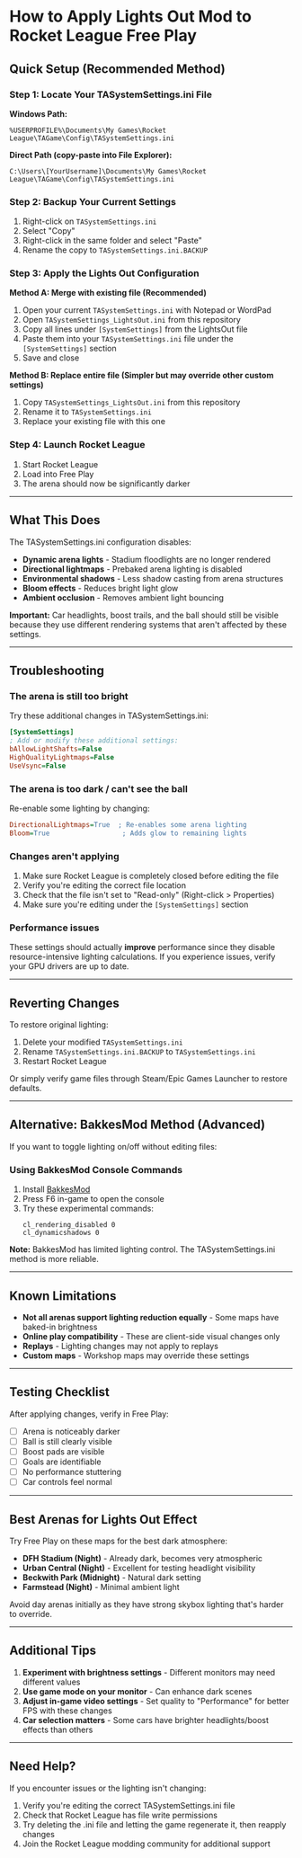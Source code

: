 # How to Apply Lights Out Mod to Rocket League Free Play

## Quick Setup (Recommended Method)

### Step 1: Locate Your TASystemSettings.ini File

**Windows Path:**
```
%USERPROFILE%\Documents\My Games\Rocket League\TAGame\Config\TASystemSettings.ini
```

**Direct Path (copy-paste into File Explorer):**
```
C:\Users\[YourUsername]\Documents\My Games\Rocket League\TAGame\Config\TASystemSettings.ini
```

### Step 2: Backup Your Current Settings

1. Right-click on `TASystemSettings.ini`
2. Select "Copy"
3. Right-click in the same folder and select "Paste"
4. Rename the copy to `TASystemSettings.ini.BACKUP`

### Step 3: Apply the Lights Out Configuration

**Method A: Merge with existing file (Recommended)**

1. Open your current `TASystemSettings.ini` with Notepad or WordPad
2. Open `TASystemSettings_LightsOut.ini` from this repository
3. Copy all lines under `[SystemSettings]` from the LightsOut file
4. Paste them into your `TASystemSettings.ini` file under the `[SystemSettings]` section
5. Save and close

**Method B: Replace entire file (Simpler but may override other custom settings)**

1. Copy `TASystemSettings_LightsOut.ini` from this repository
2. Rename it to `TASystemSettings.ini`
3. Replace your existing file with this one

### Step 4: Launch Rocket League

1. Start Rocket League
2. Load into Free Play
3. The arena should now be significantly darker

---

## What This Does

The TASystemSettings.ini configuration disables:
- **Dynamic arena lights** - Stadium floodlights are no longer rendered
- **Directional lightmaps** - Prebaked arena lighting is disabled
- **Environmental shadows** - Less shadow casting from arena structures
- **Bloom effects** - Reduces bright light glow
- **Ambient occlusion** - Removes ambient light bouncing

**Important:** Car headlights, boost trails, and the ball should still be visible because they use different rendering systems that aren't affected by these settings.

---

## Troubleshooting

### The arena is still too bright
Try these additional changes in TASystemSettings.ini:

```ini
[SystemSettings]
; Add or modify these additional settings:
bAllowLightShafts=False
HighQualityLightmaps=False
UseVsync=False
```

### The arena is too dark / can't see the ball
Re-enable some lighting by changing:

```ini
DirectionalLightmaps=True  ; Re-enables some arena lighting
Bloom=True                  ; Adds glow to remaining lights
```

### Changes aren't applying
1. Make sure Rocket League is completely closed before editing the file
2. Verify you're editing the correct file location
3. Check that the file isn't set to "Read-only" (Right-click > Properties)
4. Make sure you're editing under the `[SystemSettings]` section

### Performance issues
These settings should actually **improve** performance since they disable resource-intensive lighting calculations. If you experience issues, verify your GPU drivers are up to date.

---

## Reverting Changes

To restore original lighting:

1. Delete your modified `TASystemSettings.ini`
2. Rename `TASystemSettings.ini.BACKUP` to `TASystemSettings.ini`
3. Restart Rocket League

Or simply verify game files through Steam/Epic Games Launcher to restore defaults.

---

## Alternative: BakkesMod Method (Advanced)

If you want to toggle lighting on/off without editing files:

### Using BakkesMod Console Commands

1. Install [BakkesMod](https://bakkesmod.com/)
2. Press F6 in-game to open the console
3. Try these experimental commands:
   ```
   cl_rendering_disabled 0
   cl_dynamicshadows 0
   ```

**Note:** BakkesMod has limited lighting control. The TASystemSettings.ini method is more reliable.

---

## Known Limitations

- **Not all arenas support lighting reduction equally** - Some maps have baked-in brightness
- **Online play compatibility** - These are client-side visual changes only
- **Replays** - Lighting changes may not apply to replays
- **Custom maps** - Workshop maps may override these settings

---

## Testing Checklist

After applying changes, verify in Free Play:
- [ ] Arena is noticeably darker
- [ ] Ball is still clearly visible
- [ ] Boost pads are visible
- [ ] Goals are identifiable
- [ ] No performance stuttering
- [ ] Car controls feel normal

---

## Best Arenas for Lights Out Effect

Try Free Play on these maps for the best dark atmosphere:
- **DFH Stadium (Night)** - Already dark, becomes very atmospheric
- **Urban Central (Night)** - Excellent for testing headlight visibility
- **Beckwith Park (Midnight)** - Natural dark setting
- **Farmstead (Night)** - Minimal ambient light

Avoid day arenas initially as they have strong skybox lighting that's harder to override.

---

## Additional Tips

1. **Experiment with brightness settings** - Different monitors may need different values
2. **Use game mode on your monitor** - Can enhance dark scenes
3. **Adjust in-game video settings** - Set quality to "Performance" for better FPS with these changes
4. **Car selection matters** - Some cars have brighter headlights/boost effects than others

---

## Need Help?

If you encounter issues or the lighting isn't changing:
1. Verify you're editing the correct TASystemSettings.ini file
2. Check that Rocket League has file write permissions
3. Try deleting the .ini file and letting the game regenerate it, then reapply changes
4. Join the Rocket League modding community for additional support
